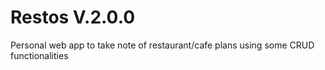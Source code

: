 # Restos V.2.0.0

Personal web app to take note of restaurant/cafe plans using some CRUD functionalities
